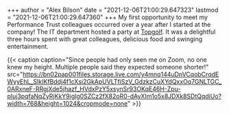 +++
author = "Alex Bilson"
date = "2021-12-06T21:00:29.647323"
lastmod = "2021-12-06T21:00:29.647360"
+++
My first opportunity to meet my Performance Trust colleagues occurred over a year after I started at the company! The IT department hosted a party at [Topgolf](https://goo.gl/maps/XeUCM8BduwdSB7FM8). It was a delightful three hours spent with great colleagues, delicious food and swinging entertainment.

{{< caption caption="Since people had only seen me on Zoom, no one knew my height. Multiple people said they expected someone shorter!" src="https://bn02pap001files.storage.live.com/y4mnq144uDnVCqobCrqdEWyyEhL_SIkIKfBddj4f1cXsi2GkApUVLTfiSzV_GdzkzCuXYdQxxOq7GNLTGC_0ARxneF-RRgjXde5jhazf_HVdxPzY5xsynSr93OKqE46H-Zpu-pluj3pqfaNqZyRjKkY9iglg0SZCz2fX82oR0-dAyXIm1o5x8JDXk8SDtQqdiUo?width=768&height=1024&cropmode=none" >}}